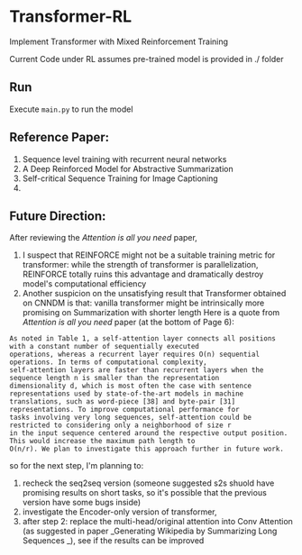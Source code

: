 # Transformer-RL

Implement Transformer with Mixed Reinforcement Training 

Current Code under RL assumes pre-trained model is provided in ./ folder


## Run
Execute ```main.py``` to run the model


## Reference Paper: 
1. Sequence level training with recurrent neural networks
2. A Deep Reinforced Model for Abstractive Summarization
3. Self-critical Sequence Training for Image Captioning
4. 

## Future Direction: 
After reviewing the _Attention is all you need_ paper, 
1. I suspect that REINFORCE
might not be a suitable training metric for transformer: while the strength of transformer 
is parallelization, REINFORCE totally ruins this advantage and dramatically destroy model's
computational efficiency 
2. Another suspicion on the unsatisfying result that Transformer obtained on CNNDM is that: 
vanilla transformer might be intrinsically more promising on Summarization with shorter length
Here is a quote from _Attention is all you need_ paper (at the bottom of Page 6): 
```
As noted in Table 1, a self-attention layer connects all positions with a constant number of sequentially executed 
operations, whereas a recurrent layer requires O(n) sequential operations. In terms of computational complexity, 
self-attention layers are faster than recurrent layers when the sequence length n is smaller than the representation
dimensionality d, which is most often the case with sentence representations used by state-of-the-art models in machine
translations, such as word-piece [38] and byte-pair [31] representations. To improve computational performance for 
tasks involving very long sequences, self-attention could be restricted to considering only a neighborhood of size r 
in the input sequence centered around the respective output position. This would increase the maximum path length to 
O(n/r). We plan to investigate this approach further in future work.
```
so for the next step, I'm planning to:
1. recheck the seq2seq version (someone suggested s2s shuold have promising results on short tasks, so it's possible 
that the previous version have some bugs inside) 
2. investigate the Encoder-only version of transformer, 
3. after step 2: replace the multi-head/original attention into Conv Attention (as suggested in paper _Generating 
Wikipedia by Summarizing Long Sequences _), see if the results can be improved
